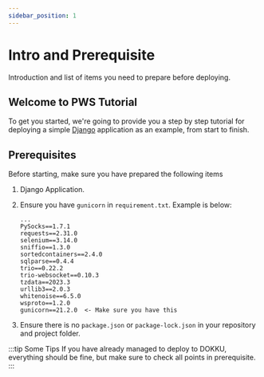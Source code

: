 ```yaml
---
sidebar_position: 1
---
```


# Intro and Prerequisite

Introduction and list of items you need to prepare before deploying.

## Welcome to PWS Tutorial
To get you started, we're going to provide you a step by step tutorial for deploying a simple [Django](https://www.djangoproject.com/) application as an example, from start to finish.

## Prerequisites
Before starting, make sure you have prepared the following items
1. Django Application.
2. Ensure you have `gunicorn` in `requirement.txt`. Example is below:   

    ```
    ...
    PySocks==1.7.1
    requests==2.31.0
    selenium==3.14.0
    sniffio==1.3.0
    sortedcontainers==2.4.0
    sqlparse==0.4.4
    trio==0.22.2
    trio-websocket==0.10.3
    tzdata==2023.3
    urllib3==2.0.3
    whitenoise==6.5.0
    wsproto==1.2.0
    gunicorn==21.2.0  <- Make sure you have this
    ```    
3. Ensure there is no `package.json` or `package-lock.json` in your repository and project folder.

:::tip Some Tips
 If you have already managed to deploy to DOKKU, everything should be fine, but make sure to check all points in prerequisite.
:::